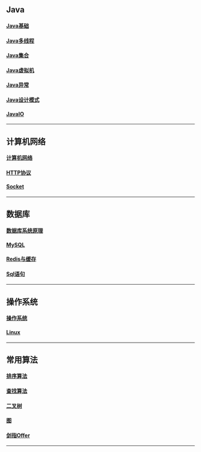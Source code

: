 ## Java

#### 	[Java基础](Java\Java基础.md) 

#### 	[Java多线程](Java/Java多线程.md)

#### 	[Java集合](Java/Java集合.md) 

#### 	[Java虚拟机](Java/Java虚拟机.md) 

#### 	[Java异常](Java/Java异常.md) 

#### 	[Java设计模式](Java/Java设计模式.md) 

#### 	[JavaIO](Java/JavaIO.md) 

---

## 计算机网络

####  [计算机网络](网络\计算机网络.md) 

####  [HTTP协议](网络\HTTP协议.md) 

####  [Socket](网络\Socket.md) 

------

## 数据库

####  [数据库系统原理](数据库\数据库系统原理.md) 

####  [MySQL](数据库\MySQL.md) 

####  [Redis与缓存](数据库\Redis与缓存.md) 

####  [Sql语句](数据库\Sql语句.md) 

------

## 操作系统

#### [操作系统](操作系统\操作系统.md) 

####  [Linux](操作系统\Linux.md) 

------

## 常用算法

####  [排序算法](刷题\排序算法.md) 

####  [查找算法](刷题\查找算法.md) 

####  [二叉树](刷题\二叉树.md) 

####  [图](刷题\图.md) 

####  [剑指Offer](刷题\剑指Offer.md) 

------

